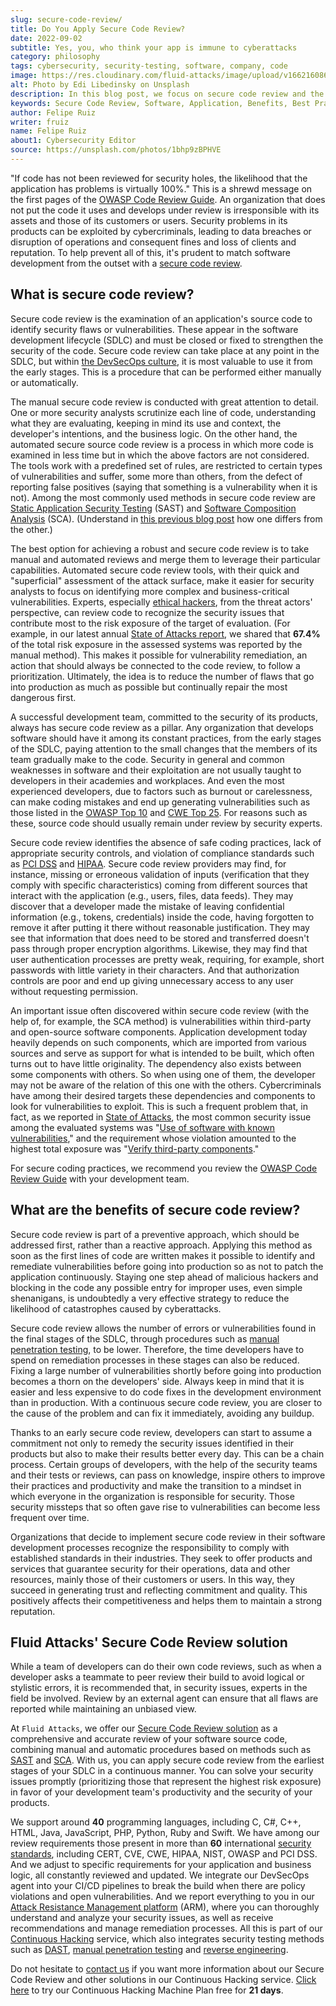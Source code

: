 ```yaml
---
slug: secure-code-review/
title: Do You Apply Secure Code Review?
date: 2022-09-02
subtitle: Yes, you, who think your app is immune to cyberattacks
category: philosophy
tags: cybersecurity, security-testing, software, company, code
image: https://res.cloudinary.com/fluid-attacks/image/upload/v1662160860/blog/secure-code-review/cover_secure_code_review.webp
alt: Photo by Edi Libedinsky on Unsplash
description: In this blog post, we focus on secure code review and the benefits of applying it early and consistently in your software development lifecycles.
keywords: Secure Code Review, Software, Application, Benefits, Best Practices, Vulnerabilities, Ethical Hacking, Pentesting
author: Felipe Ruiz
writer: fruiz
name: Felipe Ruiz
about1: Cybersecurity Editor
source: https://unsplash.com/photos/1bhp9zBPHVE
---
```


"If code has not been reviewed for security holes,
the likelihood that the application has problems is virtually 100%."
This is a shrewd message
on the first pages of the [OWASP Code Review Guide](https://owasp.org/www-pdf-archive/OWASP_Code_Review_Guide_v2.pdf).
An organization that does not put the code it uses and develops under review
is irresponsible with its assets
and those of its customers or users.
Security problems in its products can be exploited by cybercriminals,
leading to data breaches or disruption of operations
and consequent fines and loss of clients and reputation.
To help prevent all of this,
it's prudent to match software development from the outset
with a [secure code review](../../solutions/secure-code-review/).

## What is secure code review?

Secure code review is the examination of an application's source code
to identify security flaws or vulnerabilities.
These appear in the software development lifecycle (SDLC)
and must be closed or fixed to strengthen the security of the code.
Secure code review can take place at any point in the SDLC,
but within [the DevSecOps culture](../devsecops-concept/),
it is most valuable to use it from the early stages.
This is a procedure
that can be performed either manually or automatically.

The manual secure code review is conducted with great attention to detail.
One or more security analysts scrutinize each line of code,
understanding what they are evaluating,
keeping in mind its use and context,
the developer's intentions,
and the business logic.
On the other hand,
the automated secure source code review is a process
in which more code is examined in less time
but in which the above factors are not considered.
The tools work with a predefined set of rules,
are restricted to certain types of vulnerabilities
and suffer,
some more than others,
from the defect of reporting false positives
(saying that something is a vulnerability when it is not).
Among the most commonly used methods in secure code review
are [Static Application Security Testing](../../product/sast/)
(SAST)
and [Software Composition Analysis](../../product/sca/)
(SCA).
(Understand in [this previous blog post](../differences-between-sast-sca-dast/)
how one differs from the other.)

The best option for achieving a robust and secure code review
is to take manual and automated reviews
and merge them to leverage their particular capabilities.
Automated secure code review tools,
with their quick and "superficial" assessment of the attack surface,
make it easier for security analysts
to focus on identifying more complex and business-critical vulnerabilities.
Experts,
especially [ethical hackers](../../solutions/ethical-hacking/),
from the threat actors' perspective,
can review code to recognize the security issues
that contribute most to the risk exposure of the target of evaluation.
(For example,
in our latest annual [State of Attacks report](https://try.fluidattacks.tech/state-of-attacks-2022/),
we shared that **67.4%** of the total risk exposure
in the assessed systems
was reported by the manual method).
This makes it possible for vulnerability remediation,
an action that should always be connected to the code review,
to follow a prioritization.
Ultimately,
the idea is to reduce the number of flaws
that go into production
as much as possible
but continually repair the most dangerous first.

A successful development team,
committed to the security of its products,
always has secure code review as a pillar.
Any organization that develops software should have it
among its constant practices,
from the early stages of the SDLC,
paying attention to the small changes
that the members of its team gradually make to the code.
Security in general
and common weaknesses in software and their exploitation
are not usually taught to developers in their academies and workplaces.
And even the most experienced developers,
due to factors such as burnout or carelessness,
can make coding mistakes
and end up generating vulnerabilities
such as those listed in the [OWASP Top 10](https://docs.fluidattacks.com/criteria/compliance/owasp10)
and [CWE Top 25](https://docs.fluidattacks.com/criteria/compliance/cwe25).
For reasons such as these,
source code should usually remain under review
by security experts.

Secure code review identifies the absence of safe coding practices,
lack of appropriate security controls,
and violation of compliance standards
such as [PCI DSS](https://docs.fluidattacks.com/criteria/compliance/pci)
and [HIPAA](https://docs.fluidattacks.com/criteria/compliance/hipaa).
Secure code review providers may find,
for instance,
missing or erroneous validation of inputs
(verification that they comply with specific characteristics)
coming from different sources
that interact with the application
(e.g., users, files, data feeds).
They may discover that
a developer made the mistake of leaving confidential information
(e.g., tokens, credentials)
inside the code,
having forgotten to remove it
after putting it there without reasonable justification.
They may see that information
that does need to be stored and transferred
doesn't pass through proper encryption algorithms.
Likewise,
they may find that user authentication processes are pretty weak,
requiring, for example, short passwords
with little variety in their characters.
And that authorization controls are poor
and end up giving unnecessary access to any user
without requesting permission.

An important issue often discovered within secure code review
(with the help of, for example, the SCA method)
is vulnerabilities within third-party and open-source software components.
Application development today heavily depends on such components,
which are imported from various sources
and serve as support for what is intended to be built,
which often turns out to have little originality.
The dependency also exists between some components with others.
So when using one of them,
the developer may not be aware of the relation of this one with the others.
Cybercriminals have among their desired targets
these dependencies and components
to look for vulnerabilities to exploit.
This is such a frequent problem that,
in fact,
as we reported in [State of Attacks](https://try.fluidattacks.tech/state-of-attacks-2022/),
the most common security issue
among the evaluated systems
was "[Use of software with known vulnerabilities](https://docs.fluidattacks.com/criteria/vulnerabilities/011),"
and the requirement whose violation amounted to the highest total exposure
was "[Verify third-party components](https://docs.fluidattacks.com/criteria/requirements/262)."

For secure coding practices,
we recommend you review the [OWASP Code Review Guide](https://owasp.org/www-pdf-archive/OWASP_Code_Review_Guide_v2.pdf)
with your development team.

<cta-banner
  buttontxt="Read more"
  link="/solutions/secure-code-review/"
  title="Get started with Fluid Attacks' Secure Code Review solution right now"
/>

## What are the benefits of secure code review?

Secure code review is part of a preventive approach,
which should be addressed first,
rather than a reactive approach.
Applying this method as soon as the first lines of code are written
makes it possible to identify and remediate vulnerabilities
before going into production
so as not to patch the application continuously.
Staying one step ahead of malicious hackers
and blocking in the code any possible entry for improper uses,
even simple shenanigans,
is undoubtedly a very effective strategy
to reduce the likelihood of catastrophes caused by cyberattacks.

Secure code review allows the number of errors or vulnerabilities
found in the final stages of the SDLC,
through procedures such as [manual penetration testing](../../solutions/penetration-testing/),
to be lower.
Therefore,
the time developers have to spend on remediation processes
in these stages can also be reduced.
Fixing a large number of vulnerabilities shortly before going into production
becomes a thorn on the developers' side.
Always keep in mind that
it is easier and less expensive
to do code fixes in the development environment than in production.
With a continuous secure code review,
you are closer to the cause of the problem
and can fix it immediately,
avoiding any buildup.

Thanks to an early secure code review,
developers can start to assume a commitment
not only to remedy the security issues identified in their products
but also to make their results better every day.
This can be a chain process.
Certain groups of developers,
with the help of the security teams and their tests or reviews,
can pass on knowledge,
inspire others to improve their practices and productivity
and make the transition to a mindset
in which everyone in the organization is responsible for security.
Those security missteps that so often gave rise to vulnerabilities
can become less frequent over time.

Organizations that decide to implement secure code review
in their software development processes
recognize the responsibility
to comply with established standards in their industries.
They seek to offer products and services
that guarantee security for their operations,
data and other resources,
mainly those of their customers or users.
In this way,
they succeed in generating trust and reflecting commitment and quality.
This positively affects their competitiveness
and helps them to maintain a strong reputation.

## Fluid Attacks' Secure Code Review solution

While a team of developers can do their own code reviews,
such as when a developer asks a teammate to peer review their build
to avoid logical or stylistic errors,
it is recommended that,
in security issues,
experts in the field be involved.
Review by an external agent can ensure that all flaws are reported
while maintaining an unbiased view.

At `Fluid Attacks`,
we offer our [Secure Code Review solution](../../solutions/secure-code-review/)
as a comprehensive and accurate review of your software source code,
combining manual and automatic procedures
based on methods such as [SAST](../../product/sast/)
and [SCA](../../product/sca/).
With us,
you can apply secure code review from the earliest stages of your SDLC
in a continuous manner.
You can solve your security issues promptly
(prioritizing those that represent the highest risk exposure)
in favor of your development team's productivity
and the security of your products.

We support around **40** programming languages,
including C, C#, C++, HTML, Java, JavaScript,
PHP, Python, Ruby and Swift.
We have among our review requirements
those present in more than **60** international [security standards](https://docs.fluidattacks.com/criteria/compliance/),
including CERT, CVE, CWE, HIPAA, NIST, OWASP and PCI DSS.
And we adjust to specific requirements for your application and business logic,
all constantly reviewed and updated.
We integrate our DevSecOps agent into your CI/CD pipelines
to break the build when there are policy violations and open vulnerabilities.
And we report everything to you
in our [Attack Resistance Management platform](https://app.fluidattacks.com/)
(ARM),
where you can thoroughly understand and analyze your security issues,
as well as receive recommendations and manage remediation processes.
All this is part of our [Continuous Hacking](../../services/continuous-hacking/)
service,
which also integrates security testing methods such as [DAST](../../product/dast/),
[manual penetration testing](../../solutions/penetration-testing/)
and [reverse engineering](../../product/re/).

Do not hesitate to [contact us](../../contact-us/)
if you want more information about our Secure Code Review
and other solutions in our Continuous Hacking service.
[Click here](../../free-trial/)
to try our Continuous Hacking Machine Plan free for **21 days**.
